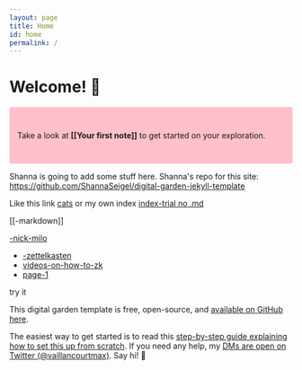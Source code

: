```yaml
---
layout: page
title: Home
id: home
permalink: /
---
```


# Welcome! 🌱

<p style="padding: 3em 1em; background: pink; border-radius: 4px;">
  Take a look at <span style="font-weight: bold">[[Your first note]]</span> to get started on your exploration.
</p>

Shanna is going to add some stuff here. Shanna's repo for this site: https://github.com/ShannaSeigel/digital-garden-jekyll-template

Like this link [cats](../_notes/cats.md)
or my own index [index-trial no .md](index-trial)

[[-markdown]]

[-nick-milo](../pubzk/-nick-milo)

- [-zettelkasten](../_notes/-zettelkasten.md)
- [videos-on-how-to-zk](../_notes/videos-on-how-to-zk.md)
- [page-1](page-1.md)

try it

This digital garden template is free, open-source, and [available on GitHub here](https://github.com/maximevaillancourt/digital-garden-jekyll-template).

The easiest way to get started is to read this [step-by-step guide explaining how to set this up from scratch](https://maximevaillancourt.com/blog/setting-up-your-own-digital-garden-with-jekyll). If you need any help, my [DMs are open on Twitter (@vaillancourtmax)](https://twitter.com/vaillancourtmax). Say hi! 👋

<style>
  .wrapper {
    max-width: 46em;
  }
</style>
